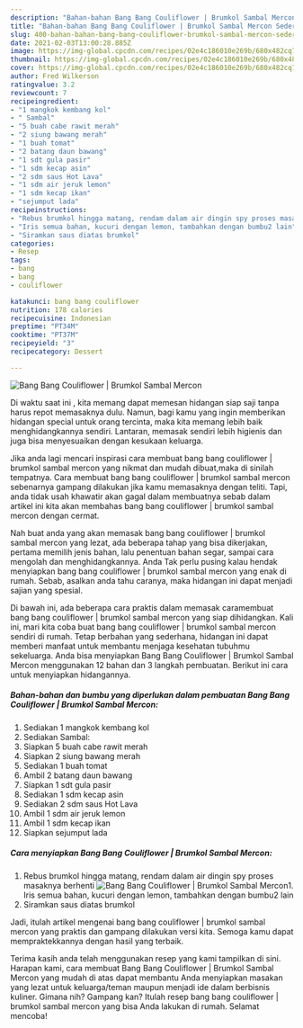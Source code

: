 ```yaml
---
description: "Bahan-bahan Bang Bang Couliflower | Brumkol Sambal Mercon Sederhana dan Mudah Dibuat"
title: "Bahan-bahan Bang Bang Couliflower | Brumkol Sambal Mercon Sederhana dan Mudah Dibuat"
slug: 400-bahan-bahan-bang-bang-couliflower-brumkol-sambal-mercon-sederhana-dan-mudah-dibuat
date: 2021-02-03T13:00:28.885Z
image: https://img-global.cpcdn.com/recipes/02e4c186010e269b/680x482cq70/bang-bang-couliflower-brumkol-sambal-mercon-foto-resep-utama.jpg
thumbnail: https://img-global.cpcdn.com/recipes/02e4c186010e269b/680x482cq70/bang-bang-couliflower-brumkol-sambal-mercon-foto-resep-utama.jpg
cover: https://img-global.cpcdn.com/recipes/02e4c186010e269b/680x482cq70/bang-bang-couliflower-brumkol-sambal-mercon-foto-resep-utama.jpg
author: Fred Wilkerson
ratingvalue: 3.2
reviewcount: 7
recipeingredient:
- "1 mangkok kembang kol"
- " Sambal"
- "5 buah cabe rawit merah"
- "2 siung bawang merah"
- "1 buah tomat"
- "2 batang daun bawang"
- "1 sdt gula pasir"
- "1 sdm kecap asin"
- "2 sdm saus Hot Lava"
- "1 sdm air jeruk lemon"
- "1 sdm kecap ikan"
- "sejumput lada"
recipeinstructions:
- "Rebus brumkol hingga matang, rendam dalam air dingin spy proses masaknya berhenti"
- "Iris semua bahan, kucuri dengan lemon, tambahkan dengan bumbu2 lain"
- "Siramkan saus diatas brumkol"
categories:
- Resep
tags:
- bang
- bang
- couliflower

katakunci: bang bang couliflower 
nutrition: 178 calories
recipecuisine: Indonesian
preptime: "PT34M"
cooktime: "PT37M"
recipeyield: "3"
recipecategory: Dessert

---
```



![Bang Bang Couliflower | Brumkol Sambal Mercon](https://img-global.cpcdn.com/recipes/02e4c186010e269b/680x482cq70/bang-bang-couliflower-brumkol-sambal-mercon-foto-resep-utama.jpg)

Di waktu  saat ini , kita memang dapat memesan hidangan siap saji tanpa harus repot memasaknya dulu. Namun, bagi kamu yang ingin memberikan hidangan special untuk orang tercinta, maka kita memang lebih baik menghidangkannya sendiri. Lantaran, memasak sendiri lebih higienis dan juga bisa menyesuaikan dengan kesukaan keluarga.

Jika anda lagi mencari inspirasi cara membuat bang bang couliflower | brumkol sambal mercon yang nikmat dan mudah dibuat,maka di sinilah tempatnya. Cara membuat bang bang couliflower | brumkol sambal mercon  sebenarnya gampang dilakukan jika kamu memasaknya dengan teliti. Tapi, anda tidak usah khawatir akan gagal dalam membuatnya 
sebab dalam artikel ini kita akan membahas bang bang couliflower | brumkol sambal mercon dengan cermat.  



Nah buat anda yang akan memasak bang bang couliflower | brumkol sambal mercon yang lezat, ada beberapa tahap yang bisa dikerjakan, pertama memilih jenis bahan, lalu penentuan bahan segar, sampai cara mengolah dan menghidangkannya. Anda Tak perlu pusing kalau hendak menyiapkan bang bang couliflower | brumkol sambal mercon yang enak di rumah. Sebab, asalkan anda  tahu caranya, maka hidangan ini dapat menjadi sajian yang spesial.

Di bawah ini, ada beberapa cara praktis  dalam memasak caramembuat bang bang couliflower | brumkol sambal mercon yang siap dihidangkan. Kali ini, mari kita coba buat bang bang couliflower | brumkol sambal mercon sendiri di rumah. Tetap berbahan yang sederhana, hidangan ini dapat memberi manfaat untuk membantu menjaga kesehatan tubuhmu sekeluarga. Anda bisa menyiapkan Bang Bang Couliflower | Brumkol Sambal Mercon menggunakan 12 bahan dan 3 langkah pembuatan. Berikut ini cara untuk menyiapkan hidangannya.

<!--inarticleads1-->

##### Bahan-bahan dan bumbu yang diperlukan dalam pembuatan Bang Bang Couliflower | Brumkol Sambal Mercon:

1. Sediakan 1 mangkok kembang kol
1. Sediakan  Sambal:
1. Siapkan 5 buah cabe rawit merah
1. Siapkan 2 siung bawang merah
1. Sediakan 1 buah tomat
1. Ambil 2 batang daun bawang
1. Siapkan 1 sdt gula pasir
1. Sediakan 1 sdm kecap asin
1. Sediakan 2 sdm saus Hot Lava
1. Ambil 1 sdm air jeruk lemon
1. Ambil 1 sdm kecap ikan
1. Siapkan sejumput lada




<!--inarticleads2-->

##### Cara menyiapkan Bang Bang Couliflower | Brumkol Sambal Mercon:

1. Rebus brumkol hingga matang, rendam dalam air dingin spy proses masaknya berhenti
<img src="https://img-global.cpcdn.com/steps/72db2f0eacedd6f1/160x128cq70/bang-bang-couliflower-brumkol-sambal-mercon-langkah-memasak-1-foto.jpg" alt="Bang Bang Couliflower | Brumkol Sambal Mercon">1. Iris semua bahan, kucuri dengan lemon, tambahkan dengan bumbu2 lain
1. Siramkan saus diatas brumkol




Jadi, itulah artikel mengenai  bang bang couliflower | brumkol sambal mercon  yang praktis dan gampang dilakukan versi kita. Semoga kamu dapat mempraktekkannya dengan hasil yang terbaik. 

Terima kasih anda telah menggunakan resep yang kami tampilkan di sini. Harapan kami, cara membuat  Bang Bang Couliflower | Brumkol Sambal Mercon yang mudah di atas dapat membantu Anda menyiapkan masakan yang lezat untuk keluarga/teman maupun menjadi ide dalam berbisnis kuliner. Gimana nih? Gampang kan? Itulah resep bang bang couliflower | brumkol sambal mercon yang bisa Anda lakukan di rumah. Selamat mencoba!

